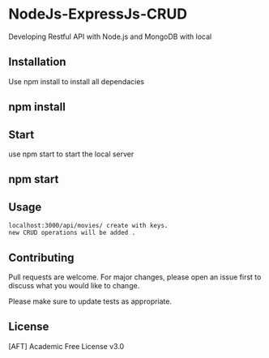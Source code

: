 # NodeJs-ExpressJs-CRUD
Developing Restful API with Node.js and MongoDB with local

## Installation

Use npm install to install all dependacies
## npm install

## Start

use npm start to start the local server
## npm start


## Usage

```nodejs
localhost:3000/api/movies/ create with keys.
new CRUD operations will be added .
```

## Contributing
Pull requests are welcome. For major changes, please open an issue first to discuss what you would like to change.

Please make sure to update tests as appropriate.

## License
[AFT] Academic Free License v3.0
